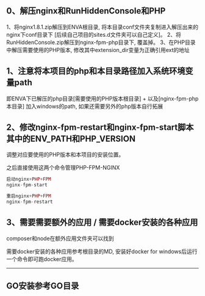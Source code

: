 ## 0、解压nginx和RunHiddenConsole和PHP
1、将nginx1.8.1.zip解压到ENVA根目录, 将本目录conf文件夹复制进入解压出来的nginx下conf目录下 [后续自己项目的sites.d文件夹可以自己定义]。
2、将RunHiddenConsole.zip解压到nginx-fpm-php目录下, 覆盖掉。
3、在PHP目录中解压需要使用的PHP版本, 修改其中extension_dir变量为正确引用ext的地址

## 1、注意将本项目的php和本目录路径加入系统环境变量path
即ENVA下已解压的php目录[需要使用的PHP版本根目录] + 以及[nginx-fpm-php本目录]  加入windows的path, 如果还需要另外的php版本自行拓展

## 2、修改nginx-fpm-restart和nginx-fpm-start脚本其中的ENV_PATH和PHP_VERSION
调整对应要使用的PHP版本和本项目的安装位置。

之后直接使用这两个命令管理PHP-FPM-NGINX

```php
启动nginx+PHP+FPM
nginx-fpm-start

重启nginx+PHP+FPM
nginx-fpm-restart
```

## 3、需要需要额外的应用 / 需要docker安装的各种应用
composer和node在额外应用文件夹可以找到

需要docker安装的各种应用参考根目录的MD, 安装好docker for windows后运行一个命令即可跑docker应用。

************************************
## GO安装参考GO目录